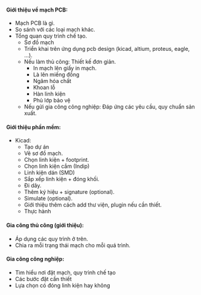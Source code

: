 #### Giới thiệu về mạch PCB:
- Mạch PCB là gì.
- So sánh với các loại mạch khác.
- Tổng quan quy trình chế tạo.
	-  Sơ đồ mạch
	-  Triển khai trên ứng dụng pcb design (kicad, altium, proteus, eagle, ...).
	- Nếu làm thủ công: Thiết kế đơn giản.
		- In mạch lên giấy in mạch.
		- Là lên miếng đồng
		- Ngâm hóa chất
		- Khoan lỗ 
		- Hàn linh kiện
		- Phủ lớp bảo vệ
	- Nếu gửi gia công công nghiệp: Đáp ứng các yêu cầu, quy chuẩn sản xuất.
#### Giới thiệu phần mềm:
- Kicad:
	- Tạo dự án
	-  Vẽ sơ đồ mạch.
	-  Chọn linh kiện + footprint.
	-  Chọn linh kiện cắm (Indip)
	-  Linh kiện dán (SMD)
	- Sắp xếp linh kiện + đóng khối.
	- Đi dây.
	- Thêm ký hiệu + signature (optional).
	- Simulate (optional).
	- Giới thiệu thêm cách add thư viện, plugin nếu cần thiết.
	- Thực hành
####  Gia công thủ công (giới thiệu):
- Áp dụng các quy trình ở trên.
- Chia ra mỗi trạng thái mạch cho mỗi quá trình.
#### Gia công công nghiệp:
- Tìm hiểu nơi đặt mạch, quy trình chế tạo 
- Các bước đặt cần thiết
- Lựa chọn có đóng linh kiện hay không